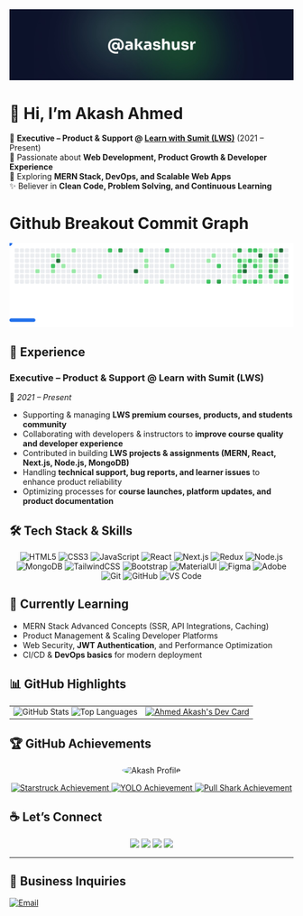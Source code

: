 <!-- Banner -->
<img src="./assets/akashusr-github-akash-ahmed.jpeg" alt="Akash Ahmed's GitHub Banner" />

# 👋 Hi, I’m Akash Ahmed

💼 **Executive – Product & Support @ [Learn with Sumit (LWS)](https://learnwithsumit.com/)** (2021 – Present) <br>
🚀 Passionate about **Web Development, Product Growth & Developer Experience**<br>
🌱 Exploring **MERN Stack, DevOps, and Scalable Web Apps**<br>
✨ Believer in **Clean Code, Problem Solving, and Continuous Learning**

# Github Breakout Commit Graph

<picture>
  <source
    media="(prefers-color-scheme: dark)"
    srcset="./assets/breakout-dark.svg"
  />
  <source
    media="(prefers-color-scheme: light)"
    srcset="./assets/breakout-light.svg"
  />
  <img alt="Breakout Game" src="./assets/breakout-light.svg">
</picture>

## 💼 Experience

### **Executive – Product & Support @ Learn with Sumit (LWS)**

📍 _2021 – Present_

-   Supporting & managing **LWS premium courses, products, and students community**
-   Collaborating with developers & instructors to **improve course quality and developer experience**
-   Contributed in building **LWS projects & assignments (MERN, React, Next.js, Node.js, MongoDB)**
-   Handling **technical support, bug reports, and learner issues** to enhance product reliability
-   Optimizing processes for **course launches, platform updates, and product documentation**

## 🛠️ Tech Stack & Skills

<div align="center">

![HTML5](https://img.shields.io/badge/HTML5-E34F26?style=for-the-badge&logo=html5&logoColor=white)
![CSS3](https://img.shields.io/badge/CSS3-1572B6?style=for-the-badge&logo=css3&logoColor=white)
![JavaScript](https://img.shields.io/badge/JavaScript-F7DF1E?style=for-the-badge&logo=javascript&logoColor=black)
![React](https://img.shields.io/badge/React-61DAFB?style=for-the-badge&logo=react&logoColor=black)
![Next.js](https://img.shields.io/badge/Next.js-000000?style=for-the-badge&logo=next.js&logoColor=white)
![Redux](https://img.shields.io/badge/Redux-764ABC?style=for-the-badge&logo=redux&logoColor=white)
![Node.js](https://img.shields.io/badge/Node.js-3C873A?style=for-the-badge&logo=node.js&logoColor=white)
![MongoDB](https://img.shields.io/badge/MongoDB-4EA94B?style=for-the-badge&logo=mongodb&logoColor=white)
![TailwindCSS](https://img.shields.io/badge/Tailwind_CSS-38B2AC?style=for-the-badge&logo=tailwind-css&logoColor=white)
![Bootstrap](https://img.shields.io/badge/Bootstrap-563D7C?style=for-the-badge&logo=bootstrap&logoColor=white)
![MaterialUI](https://img.shields.io/badge/Material_UI-007FFF?style=for-the-badge&logo=mui&logoColor=white)
![Figma](https://img.shields.io/badge/Figma-F24E1E?style=for-the-badge&logo=figma&logoColor=white)
![Adobe](https://img.shields.io/badge/Adobe-FF0000?style=for-the-badge&logo=adobe&logoColor=white)
![Git](https://img.shields.io/badge/Git-F05032?style=for-the-badge&logo=git&logoColor=white)
![GitHub](https://img.shields.io/badge/GitHub-181717?style=for-the-badge&logo=github&logoColor=white)
![VS Code](https://img.shields.io/badge/VS_Code-007ACC?style=for-the-badge&logo=visual-studio-code&logoColor=white)

</div>

## 🌱 Currently Learning

-   MERN Stack Advanced Concepts (SSR, API Integrations, Caching)
-   Product Management & Scaling Developer Platforms
-   Web Security, **JWT Authentication**, and Performance Optimization
-   CI/CD & **DevOps basics** for modern deployment

## 📊 GitHub Highlights

<table border="0">
  <tr>
    <td>
      <img src="https://github-readme-stats.vercel.app/api?username=akashusr&show_icons=true&theme=tokyonight" alt="GitHub Stats" />
      <img src="https://github-readme-stats.vercel.app/api/top-langs/?username=akashusr&layout=compact&theme=tokyonight" alt="Top Languages" />
    </td>
    <td>
      <a href="https://app.daily.dev/akashusr"><img src="https://api.daily.dev/devcards/v2/o9MEldbrfOKSviCyWdpmT.png?type=default&r=hui" width="356" alt="Ahmed Akash's Dev Card"/></a>
    </td>
  </tr>
</table>

## 🏆 GitHub Achievements

<p align="center">
  <img src="https://github.com/akashusr.png" width="100" style="border-radius:50%" alt="Akash Profile"/>
</p>

<p align="center">
  <a href="https://github.com/akashusr?tab=achievements&achievement=starstruck">
    <img src="https://github.githubassets.com/assets/starstruck-default-b6610abad518.png" width="64" alt="Starstruck Achievement"/>
  </a>
  <a href="https://github.com/akashusr?tab=achievements&achievement=yolo">
    <img src="https://github.githubassets.com/assets/yolo-default-be0bbff04951.png" width="64" alt="YOLO Achievement"/>
  </a>
  <a href="https://github.com/akashusr?tab=achievements&achievement=pull-shark">
    <img src="https://github.githubassets.com/assets/pull-shark-default-498c279a747d.png" width="64" alt="Pull Shark Achievement"/>
  </a>
</p>

## ☕ Let’s Connect

<p align="center">
  <a href="https://www.linkedin.com/in/akashusr/"><img src="https://img.shields.io/badge/-LinkedIn-0077B5?style=for-the-badge&logo=linkedin&logoColor=white"/></a>
  <a href="https://www.facebook.com/akashusr/"><img src="https://img.shields.io/badge/-Facebook-1877F2?style=for-the-badge&logo=facebook&logoColor=white"/></a>
  <a href="https://www.instagram.com/akashusr/"><img src="https://img.shields.io/badge/-Instagram-E4405F?style=for-the-badge&logo=instagram&logoColor=white"/></a>
  <a href="https://twitter.com/akashusr"><img src="https://img.shields.io/badge/-Twitter-1DA1F2?style=for-the-badge&logo=twitter&logoColor=white"/></a>
</p>

---

## 📧 Business Inquiries

<a href="mailto:akashahmed5724@gmail.com">
  <img src="https://img.shields.io/badge/📧%20Email-akashahmed5724%40gmail.com-red?style=for-the-badge&logo=gmail&logoColor=white" alt="Email"/>
</a>
